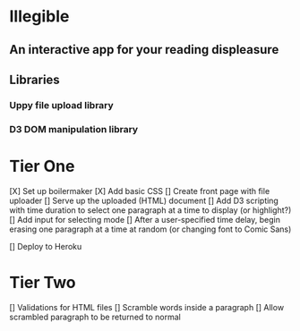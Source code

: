 # Illegible

## An interactive app for your reading displeasure

## Libraries

### Uppy file upload library

### D3 DOM manipulation library

# Tier One

[X] Set up boilermaker
[X] Add basic CSS
[] Create front page with file uploader
[] Serve up the uploaded (HTML) document
[] Add D3 scripting with time duration to select one paragraph at a time to display (or highlight?)
[] Add input for selecting mode
[] After a user-specified time delay, begin erasing one paragraph at a time at random (or changing font to Comic Sans)

[] Deploy to Heroku

# Tier Two

[] Validations for HTML files
[] Scramble words inside a paragraph
[] Allow scrambled paragraph to be returned to normal
